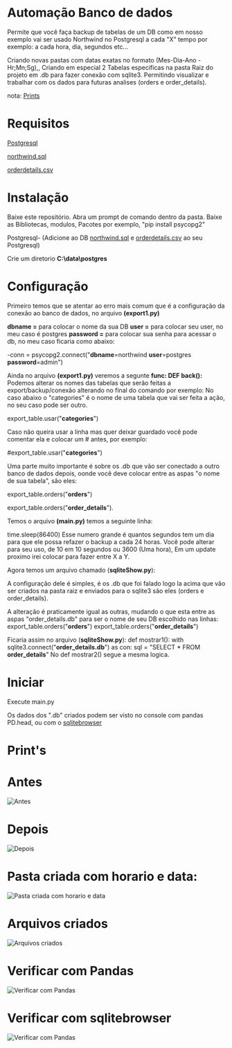 # Automação Banco de dados

Permite que você faça backup de tabelas de um DB como em nosso exemplo vai ser usado Northwind no Postgresql a cada "X" tempo por exemplo: a cada hora, dia, segundos etc...

Criando novas pastas com datas exatas no  formato (Mes-Dia-Ano - Hr;Mn;Sg),, Criando em especial 2 Tabelas especificas na pasta Raiz do projeto em .db para fazer conexão com sqlite3.
Permitindo visualizar e trabalhar com os dados para futuras analises (orders e order_details).

nota: [Prints](https://github.com/DevVictorr/Ind-Northwind#prints)

# Requisitos
[Postgresql](https://www.postgresql.org/)

[northwind.sql](https://github.com/DevVictorr/Ind-Northwind/tree/master/arquivos_necessarios)

[orderdetails.csv](https://github.com/DevVictorr/Ind-Northwind/tree/master/arquivos_necessarios)

# Instalação
Baixe este repositório.
Abra um prompt de comando dentro da pasta.
Baixe as Bibliotecas, modulos, Pacotes por exemplo, "pip install psycopg2"

Postgresql- (Adicione ao DB [northwind.sql](https://github.com/DevVictorr/Ind-Northwind/tree/master/arquivos_necessarios) e [orderdetails.csv](https://github.com/DevVictorr/Ind-Northwind/tree/master/arquivos_necessarios) ao seu Postgresql)

Crie um diretorio **C:\data\postgres**


# Configuração
Primeiro temos que se atentar ao erro mais comum que é a configuração da conexão ao  banco de dados, no arquivo **(export1.py)**

**dbname =**    para colocar o nome da sua DB
**user =**     para colocar seu user, no meu caso é postgres
**password =** para colocar sua senha para acessar o   db, no meu caso ficaria como abaixo:

-conn = psycopg2.connect("**dbname**=northwind **user**=postgres **password**=admin")

Ainda no arquivo **(export1.py)** veremos a segunte **func: DEF back():**
Podemos alterar os nomes das tabelas que serão feitas a export/backup/conexão alterando no final do comando por exemplo:
No caso abaixo o "categories" é o nome de uma tabela que vai ser feita a ação, no seu caso pode ser outro. 

export_table.usar("**categories**")

 Caso não queira usar a linha mas quer deixar guardado você pode comentar ela e colocar um # antes, por exemplo:
 
 #export_table.usar("**categories**")
 
 Uma parte muito importante é sobre os .db que vão ser conectado a outro banco de dados depois, oonde você deve colocar entre as aspas "o nome de sua tabela",
 são eles:
 
 export_table.orders("**orders**")
 
 export_table.orders("**order_details**").
 
 
Temos o arquivo **(main.py)** temos a seguinte linha:

 time.sleep(86400) Esse numero grande é quantos segundos tem um dia para que ele possa refazer o backup a cada 24 horas. Você pode alterar
 para seu uso, de 10 em 10 segundos ou 3600 (Uma hora), Em um update proximo irei colocar para fazer entre X a Y.
 
Agora temos um arquivo chamado (**sqliteShow.py**):

A configuração dele é simples, é os .db que foi falado logo la acima que vão ser criados na pasta raiz e enviados para o sqlite3 são eles (orders e order_details).

A alteração é praticamente igual as outras, mudando o que esta entre as aspas "order_details.db" para ser o nome de seu DB escolhido nas linhas:
 export_table.orders("**orders**")
 export_table.orders("**order_details**")

Ficaria assim no arquivo (**sqliteShow.py**):
def mostrar1():
with sqlite3.connect("**order_details.db**") as con:
sql = "SELECT * FROM **order_details**"
No def mostrar2() segue a mesma logica.

# Iniciar

Execute main.py

Os dados dos ".db" criados podem ser visto no console com pandas PD.head, ou com o  [sqlitebrowser](https://sqlitebrowser.org/)


# Print's

# Antes
![Antes](https://i.imgur.com/ayRvWXu.png)

# Depois
![Depois](https://i.imgur.com/zCQD8Xd.png)

# Pasta criada com horario e data:
![Pasta criada com horario e data](https://i.imgur.com/43JaJiK.png)

# Arquivos criados
![Arquivos criados](https://i.imgur.com/r4VeouD.png)

# Verificar com Pandas
![Verificar com Pandas](https://i.imgur.com/biPez7Q.png)

# Verificar com sqlitebrowser
![Verificar com Pandas](https://i.imgur.com/TME1kH9.png)







 
 
 
 
 
 
 
 
 
 
